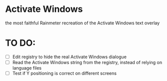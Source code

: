 # Activate Windows

the most faithful Rainmeter recreation of the Activate Windows text overlay

# TO DO:

- [ ] Edit registry to hide the real Activate Windows dialogue
- [ ] Read the Activate Windows string from the registry, instead of relying on language files
- [ ] Test if Y positioning is correct on different screens
